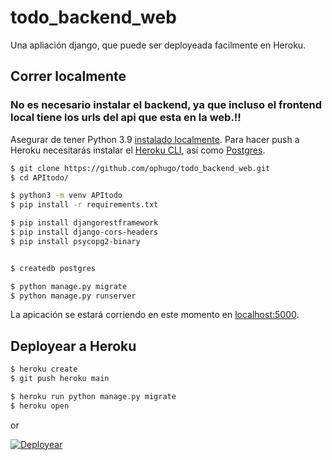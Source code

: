 # todo_backend_web

Una apliación django, que puede ser deployeada facilmente en Heroku.


## Correr localmente
### No es necesario instalar el backend, ya que incluso el frontend local tiene los urls del api que esta en la web.!!

Asegurar de tener Python 3.9 [instalado localmente](https://docs.python-guide.org/starting/installation/). Para hacer push a Heroku
necesitarás instalar el [Heroku CLI](https://devcenter.heroku.com/articles/heroku-cli), así como [Postgres](https://devcenter.heroku.com/articles/heroku-postgresql#local-setup).

```sh
$ git clone https://github.com/ophugo/todo_backend_web.git
$ cd APItodo/

$ python3 -m venv APItodo
$ pip install -r requirements.txt

$ pip install djangorestframework
$ pip install django-cors-headers 
$ pip install psycopg2-binary


$ createdb postgres

$ python manage.py migrate
$ python manage.py runserver
```

La apicación se estará corriendo en este momento en [localhost:5000](http://localhost:5000/).

## Deployear a Heroku

```sh
$ heroku create
$ git push heroku main

$ heroku run python manage.py migrate
$ heroku open
```
or

[![Deployear](https://www.herokucdn.com/deploy/button.svg)](https://heroku.com/deploy)

